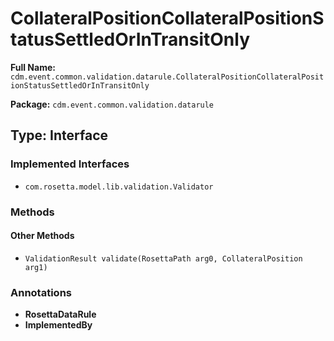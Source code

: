 # CollateralPositionCollateralPositionStatusSettledOrInTransitOnly

**Full Name:** `cdm.event.common.validation.datarule.CollateralPositionCollateralPositionStatusSettledOrInTransitOnly`

**Package:** `cdm.event.common.validation.datarule`

## Type: Interface

### Implemented Interfaces

- `com.rosetta.model.lib.validation.Validator`

### Methods

#### Other Methods

- `ValidationResult validate(RosettaPath arg0, CollateralPosition arg1)`

### Annotations

- **RosettaDataRule**
- **ImplementedBy**

